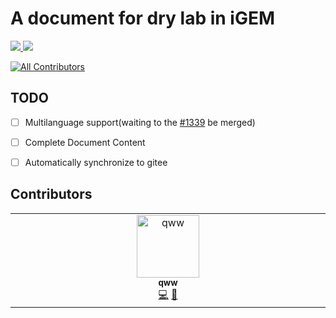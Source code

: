 # A document for dry lab in iGEM


<div>
  <a href="https://github.com/497363983/dry-lab/blob/main/LICENSE">
    <img src="https://img.shields.io/badge/source%20code%20license-MIT-blue" />
  </a>
  <a href="https://creativecommons.org/licenses/by/4.0/">
    <img src="https://img.shields.io/badge/document%20license-CC%20BY%204.  0-blue" />
  </a>
</div>

<!-- ALL-CONTRIBUTORS-BADGE:START - Do not remove or modify this section -->
[![All Contributors](https://img.shields.io/badge/all_contributors-1-orange.svg?style=flat-square)](#contributors-)
<!-- ALL-CONTRIBUTORS-BADGE:END -->

## TODO

- [ ] Multilanguage support(waiting to the [#1339](https://github.com/vuejs/vitepress/pull/1339#issue-1372980708) be merged)
- [ ] Complete Document Content
- [ ] Automatically synchronize to gitee


## Contributors

<!-- ALL-CONTRIBUTORS-LIST:START - Do not remove or modify this section -->
<!-- prettier-ignore-start -->
<!-- markdownlint-disable -->
<table>
  <tbody>
    <tr>
      <td align="center" valign="top" width="14.28%"><a href="https://github.com/497363983"><img src="https://avatars.githubusercontent.com/u/73334890?v=4?s=100" width="100px;" alt="qww"/><br /><sub><b>qww</b></sub></a><br /><a href="https://github.com/497363983/dry-lab/commits?author=497363983" title="Code">💻</a> <a href="https://github.com/497363983/dry-lab/commits?author=497363983" title="Documentation">📖</a></td>
    </tr>
  </tbody>
</table>

<!-- markdownlint-restore -->
<!-- prettier-ignore-end -->

<!-- ALL-CONTRIBUTORS-LIST:END -->
<!-- prettier-ignore-start -->
<!-- markdownlint-disable -->

<!-- markdownlint-restore -->
<!-- prettier-ignore-end -->


